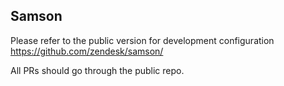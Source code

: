 ## Samson

Please refer to the public version for development configuration https://github.com/zendesk/samson/

All PRs should go through the public repo.
